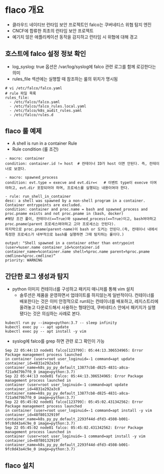 # flaco 개요
- 클라우드 네이티브 런타임 보안 프로젝트인 falco는 쿠버네티스 위협 탐지 엔진
- CNCF에 합류한 최초의 런타임 보안 프로젝트
- 예기치 않은 애플리케이션 동작을 감지하고 런타임 시 위협에 대해 경고

## 호스트에 falco 설정 정보 확인
- log_syslog: true 옵션은 /var/log/syslog에 falco 관련 로그를 함께 로깅한다는 의미
- rules_file 섹션에는 실행할 때 참조하는 룰의 위치가 명시됨 
```
# vi /etc/falco/falco.yaml
# rule 파일 목록
rules_file:
  - /etc/falco/falco.yaml
  - /etc/falco/falco_rules.local.yaml
  - /etc/falco/k8s_audit_rules.yaml
  - /etc/falco/rules.d
```

## flaco 룰 예제
- A shell is run in a container Rule
- Rule condition (룰 조건)
```
- macro: container  
condition: container.id != host  # 컨테이너 ID가 host 이면 안된다. 즉, 컨테이너로 보겠다.

- macro: spawned_process   
condition: evt.type = execve and evt.dir=<   # 이벤트 type이 execve 이여야하고, evt.dir 포함되어야 하며, 프로세스를 실행되는 내용이여야 한다.

- rule: run_shell_in_container
desc: a shell was spawned by a non-shell program in a container. Container entrypoints are excluded.
condition: container and proc.name = bash and spawned_process and proc.pname exists and not proc.pname in (bash, docker) 
#해당 조건 풀이, 컨테이너(==True)와 spawned_process(==True)이고, bash여야하고 proc.pname(parent 프로세스여야하고 고아 프로세스는 안된다). 
마지막으로 proc.pname(parent-name)이 bash or 도커는 안된다.(즉, 컨테이너 내에서 특정한 프로세스가 내부적으로 bash를 실행하면 그때 탐지하는 룰이다.)

output: "Shell spawned in a container other than entrypoint (user=%user.name container_id=%container.id
container_name=%container.name shell=%proc.name parent=%proc.pname cmdline=%proc.cmdline)“
priority: WARNING
```

## 간단한 로그 생성과 탐지
- python 이미지 컨테이너를 구성하고 패키지 매니저를 통해 vim 설치 
  - 솔루션은 제품을 운영하면서 업데이트를 하지않는게 일반적이다. 컨테이너를 배포한다는 것은 이미 안정적으로 run되는 컨테이너를 배포하고, 
    레지스트리에 올려놓고 다운로드해서 사용하는 형태인데, 쿠버네티스 안에서 패키지가 실행됐다는 것은 의심하는 사례로 본다.
```
kubectl run py --image=python:3.7 -- sleep infinity
kubectl exec py -- apt update
kubectl exec py -- apt install -y vim
```

- syslog에 falco를 grep 하면 관련 로그 확인이 가능
```
Sep 22 05:44:13 node01 falco[123799]: 05:44:13.306534965: Error Package management process launched
in container (user=root user_loginuid=-1 command=apt update container_id=4831e292a3c8
container_name=k8s_py_py_default_13877cb8-d825-4831-a8ca-f21a9d79b7f0_0 image=python:3.7)
Sep 22 05:44:13 node01 falco: 05:44:13.306534965: Error Package management process launched in
container (user=root user_loginuid=-1 command=apt update container_id=4831e292a3c8
container_name=k8s_py_py_default_13877cb8-d825-4831-a8ca-f21a9d79b7f0_0 image=python:3.7)
Sep 22 05:45:02 node01 falco[123799]: 05:45:02.431342562: Error Package management process launched
in container (user=root user_loginuid=-1 command=apt install -y vim container_id=48f80132919f
container_name=k8s_py_py_default_2293f44d-dfd3-4508-b001-9fc0d43a4c9e_0 image=python:3.7)
Sep 22 05:45:02 node01 falco: 05:45:02.431342562: Error Package management process launched in
container (user=root user_loginuid=-1 command=apt install -y vim container_id=48f80132919f
container_name=k8s_py_py_default_2293f44d-dfd3-4508-b001-9fc0d43a4c9e_0 image=python:3.7)
```


## flaco 설치


